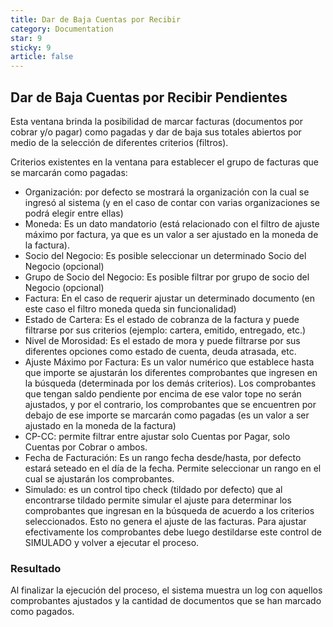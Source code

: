 ```yaml
---
title: Dar de Baja Cuentas por Recibir
category: Documentation
star: 9
sticky: 9
article: false
---
```


## Dar de Baja Cuentas por Recibir Pendientes

Esta ventana brinda la posibilidad de marcar facturas (documentos por cobrar y/o pagar) como pagadas y dar de baja sus totales abiertos por medio de la selección de diferentes criterios (filtros).

Criterios existentes en la ventana para establecer el grupo de facturas que se marcarán como pagadas:

* Organización: por defecto se mostrará la organización con la cual se ingresó al sistema (y en el caso de contar con varias organizaciones se podrá elegir entre ellas)
* Moneda: Es un dato mandatorio (está relacionado con el filtro de ajuste máximo por factura, ya que es un valor a ser ajustado en la moneda de la factura).
* Socio del Negocio: Es posible seleccionar un determinado Socio del Negocio (opcional)
* Grupo de Socio del Negocio: Es posible filtrar por grupo de socio del Negocio (opcional)
* Factura: En el caso de requerir ajustar un determinado documento (en este caso el filtro moneda queda sin funcionalidad)
* Estado de Cartera: Es el estado de cobranza de la factura y puede filtrarse por sus criterios (ejemplo: cartera, emitido, entregado, etc.)
* Nivel de Morosidad: Es el estado de mora y puede filtrarse por sus diferentes opciones como estado de cuenta, deuda atrasada, etc.
* Ajuste Máximo por Factura: Es un valor numérico que establece hasta que importe se ajustarán los diferentes comprobantes que ingresen en la búsqueda (determinada por los demás criterios). Los comprobantes que tengan saldo pendiente por encima de ese valor tope no serán ajustados, y por el contrario, los comprobantes que se encuentren por debajo de ese importe se marcarán como pagadas (es un valor a ser ajustado en la moneda de la factura)
* CP-CC: permite filtrar entre ajustar solo Cuentas por Pagar, solo Cuentas por Cobrar o ambos.
* Fecha de Facturación: Es un rango fecha desde/hasta, por defecto estará seteado en el día de la fecha. Permite seleccionar un rango en el cual se ajustarán los comprobantes.
* Simulado: es un control tipo check (tildado por defecto) que al encontrarse tildado permite simular el ajuste para determinar los comprobantes que ingresan en la búsqueda de acuerdo a los criterios seleccionados. Esto no genera el ajuste de las facturas. Para ajustar efectivamente los comprobantes debe luego destildarse este control de SIMULADO y volver a ejecutar el proceso.

### Resultado

Al finalizar la ejecución del proceso, el sistema muestra un log con aquellos comprobantes ajustados y la cantidad de documentos que se han marcado como pagados.